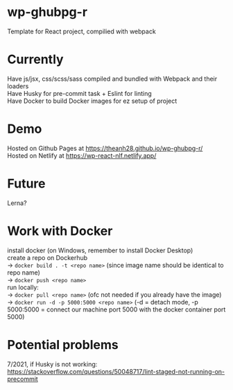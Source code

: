 # wp-ghubpg-r
Template for React project, compilied with webpack

# Currently
  Have js/jsx, css/scss/sass compiled and bundled with Webpack and their loaders  
  Have Husky for pre-commit task + Eslint for linting   
  Have Docker to build Docker images for ez setup of project
  
# Demo
  Hosted on Github Pages at https://theanh28.github.io/wp-ghubpg-r/  
  Hosted on Netlify at https://wp-react-nlf.netlify.app/
  
# Future
  Lerna?

# Work with Docker
  install docker (on Windows, remember to install Docker Desktop)  
  create a repo on Dockerhub  
  -> `docker build . -t <repo name>` (since image name should be identical to repo name)  
  -> `docker push <repo name>`  
  run locally:  
  -> `docker pull <repo name>` (ofc not needed if you already have the image)  
  -> `docker run -d -p 5000:5000 <repo name>` (-d = detach mode, -p 5000:5000 = connect our machine port 5000 with the docker container port 5000)  
  

# Potential problems
  7/2021, if Husky is not working: https://stackoverflow.com/questions/50048717/lint-staged-not-running-on-precommit  
